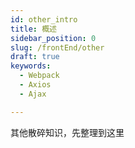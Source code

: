 ```yaml
---
id: other_intro
title: 概述
sidebar_position: 0
slug: /frontEnd/other
draft: true
keywords:
  - Webpack
  - Axios
  - Ajax

---
```


其他散碎知识，先整理到这里